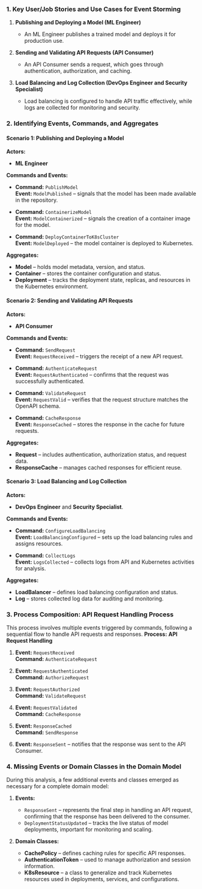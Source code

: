 ### **1. Key User/Job Stories and Use Cases for Event Storming**
1. **Publishing and Deploying a Model (ML Engineer)**
   - An ML Engineer publishes a trained model and deploys it for production use.

2. **Sending and Validating API Requests (API Consumer)**
   - An API Consumer sends a request, which goes through authentication, authorization, and caching.

3. **Load Balancing and Log Collection (DevOps Engineer and Security Specialist)**
   - Load balancing is configured to handle API traffic effectively, while logs are collected for monitoring and security.

### **2. Identifying Events, Commands, and Aggregates**
#### **Scenario 1: Publishing and Deploying a Model**
   **Actors:**
   - **ML Engineer**

   **Commands and Events:**
   - **Command:** `PublishModel`  
       **Event:** `ModelPublished` – signals that the model has been made available in the repository.

   - **Command:** `ContainerizeModel`  
       **Event:** `ModelContainerized` – signals the creation of a container image for the model.

   - **Command:** `DeployContainerToK8sCluster`  
       **Event:** `ModelDeployed` – the model container is deployed to Kubernetes.

   **Aggregates:**
   - **Model** – holds model metadata, version, and status.
   - **Container** – stores the container configuration and status.
   - **Deployment** – tracks the deployment state, replicas, and resources in the Kubernetes environment.

#### **Scenario 2: Sending and Validating API Requests**
   **Actors:**
   - **API Consumer**

   **Commands and Events:**
   - **Command:** `SendRequest`  
       **Event:** `RequestReceived` – triggers the receipt of a new API request.

   - **Command:** `AuthenticateRequest`  
       **Event:** `RequestAuthenticated` – confirms that the request was successfully authenticated.

   - **Command:** `ValidateRequest`  
       **Event:** `RequestValid` – verifies that the request structure matches the OpenAPI schema.

   - **Command:** `CacheResponse`  
       **Event:** `ResponseCached` – stores the response in the cache for future requests.

   **Aggregates:**
   - **Request** – includes authentication, authorization status, and request data.
   - **ResponseCache** – manages cached responses for efficient reuse.

#### **Scenario 3: Load Balancing and Log Collection**
   **Actors:**
   - **DevOps Engineer** and **Security Specialist**.

   **Commands and Events:**
   - **Command:** `ConfigureLoadBalancing`  
       **Event:** `LoadBalancingConfigured` – sets up the load balancing rules and assigns resources.

   - **Command:** `CollectLogs`  
       **Event:** `LogsCollected` – collects logs from API and Kubernetes activities for analysis.

   **Aggregates:**
   - **LoadBalancer** – defines load balancing configuration and status.
   - **Log** – stores collected log data for auditing and monitoring.

### **3. Process Composition: API Request Handling Process**
This process involves multiple events triggered by commands, following a sequential flow to handle API requests and responses.
**Process:** **API Request Handling**
1. **Event:** `RequestReceived`  
   **Command:** `AuthenticateRequest`

2. **Event:** `RequestAuthenticated`  
   **Command:** `AuthorizeRequest`

3. **Event:** `RequestAuthorized`  
   **Command:** `ValidateRequest`

4. **Event:** `RequestValidated`  
   **Command:** `CacheResponse`

5. **Event:** `ResponseCached`  
   **Command:** `SendResponse`

6. **Event:** `ResponseSent` – notifies that the response was sent to the API Consumer.

### **4. Missing Events or Domain Classes in the Domain Model**
During this analysis, a few additional events and classes emerged as necessary for a complete domain model:
1. **Events:**
   - `ResponseSent` – represents the final step in handling an API request, confirming that the response has been delivered to the consumer.
   - `DeploymentStatusUpdated` – tracks the live status of model deployments, important for monitoring and scaling.

2. **Domain Classes:**
   - **CachePolicy** – defines caching rules for specific API responses.
   - **AuthenticationToken** – used to manage authorization and session information.
   - **K8sResource** – a class to generalize and track Kubernetes resources used in deployments, services, and configurations.
